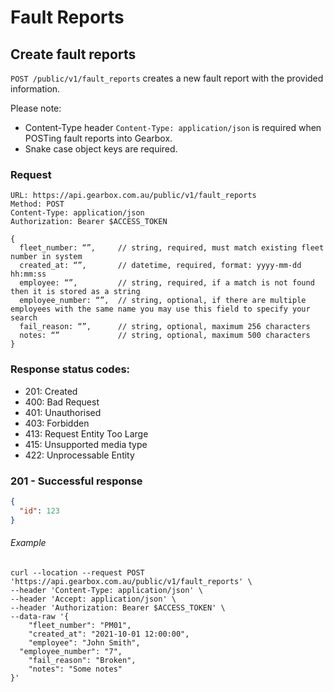 # Fault Reports

## Create fault reports

`POST /public/v1/fault_reports` creates a new fault report with the provided information.

Please note:

- Content-Type header `Content-Type: application/json` is required when POSTing fault reports into Gearbox.
- Snake case object keys are required.

### Request

```
URL: https://api.gearbox.com.au/public/v1/fault_reports
Method: POST
Content-Type: application/json
Authorization: Bearer $ACCESS_TOKEN

{
  fleet_number: “”,     // string, required, must match existing fleet number in system
  created_at: “”,       // datetime, required, format: yyyy-mm-dd hh:mm:ss
  employee: “”,         // string, required, if a match is not found then it is stored as a string
  employee_number: “”,  // string, optional, if there are multiple employees with the same name you may use this field to specify your search
  fail_reason: “”,      // string, optional, maximum 256 characters
  notes: “”             // string, optional, maximum 500 characters
}
```

### Response status codes:

- 201: Created
- 400: Bad Request
- 401: Unauthorised
- 403: Forbidden
- 413: Request Entity Too Large
- 415: Unsupported media type
- 422: Unprocessable Entity

### 201 - Successful response

```JSON
{
  "id": 123
}
```

###### Example

```
curl --location --request POST 'https://api.gearbox.com.au/public/v1/fault_reports' \
--header 'Content-Type: application/json' \
--header 'Accept: application/json' \
--header 'Authorization: Bearer $ACCESS_TOKEN' \
--data-raw '{
	"fleet_number": "PM01",
	"created_at": "2021-10-01 12:00:00",
	"employee": "John Smith",
  "employee_number": "7",
	"fail_reason": "Broken",
	"notes": "Some notes"
}'
```
